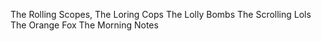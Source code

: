 The Rolling Scopes,
The Loring Cops
The Lolly Bombs
The Scrolling Lols
The Orange Fox
The Morning Notes
